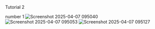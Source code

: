 Tutorial 2 

number 1 
![Screenshot 2025-04-07 095040](https://github.com/user-attachments/assets/7ad038dc-95e9-41a6-afba-344e904adf1b)
![Screenshot 2025-04-07 095053](https://github.com/user-attachments/assets/7b712eee-a2c9-4ea6-bc98-ff7e769101a7)
![Screenshot 2025-04-07 095127](https://github.com/user-attachments/assets/10ce33ac-20c3-40dc-848b-e9ad0e0a30df)



